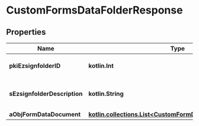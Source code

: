 
# CustomFormsDataFolderResponse

## Properties
Name | Type | Description | Notes
------------ | ------------- | ------------- | -------------
**pkiEzsignfolderID** | **kotlin.Int** | The unique ID of the Ezsignfolder | 
**sEzsignfolderDescription** | **kotlin.String** | The description of the Ezsignfolder | 
**aObjFormDataDocument** | [**kotlin.collections.List&lt;CustomFormDataDocumentResponse&gt;**](CustomFormDataDocumentResponse.md) |  | 



